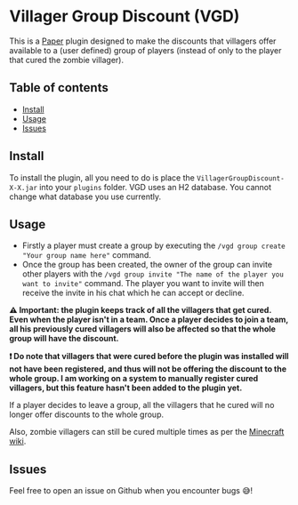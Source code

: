 # Villager Group Discount (VGD)

This is a [Paper](https://papermc.io/) plugin designed to make the discounts that villagers offer available to a (user defined) group of players (instead of only to the player that cured the zombie villager).

## Table of contents
  - [Install](#install)
  - [Usage](#usage)
  - [Issues](#issues)

## Install

To install the plugin, all you need to do is place the `VillagerGroupDiscount-X-X.jar` into your `plugins` folder. VGD uses an H2 database. You cannot change what database you use currently.

## Usage

* Firstly a player must create a group by executing the `/vgd group create "Your group name here"` command.
* Once the group has been created, the owner of the group can invite other players with the `/vgd group invite "The name of the player you want to invite"` command. The player you want to invite will then receive the invite in his chat which he can accept or decline.

**:warning: Important: the plugin keeps track of all the villagers that get cured. Even when the player isn't in a team. Once a player decides to join a team, all his previously cured villagers will also be affected so that the whole group will have the discount.**

**:exclamation: Do note that villagers that were cured before the plugin was installed will not have been registered, and thus will not be offering the discount to the whole group. I am working on a system to manually register cured villagers, but this feature hasn't been added to the plugin yet.**

If a player decides to leave a group, all the villagers that he cured will no longer offer discounts to the whole group.

Also, zombie villagers can still be cured multiple times as per the [Minecraft wiki](https://minecraft.fandom.com/wiki/Zombie_Villager#Curing).

## Issues

Feel free to open an issue on Github when you encounter bugs :sweat_smile:!

